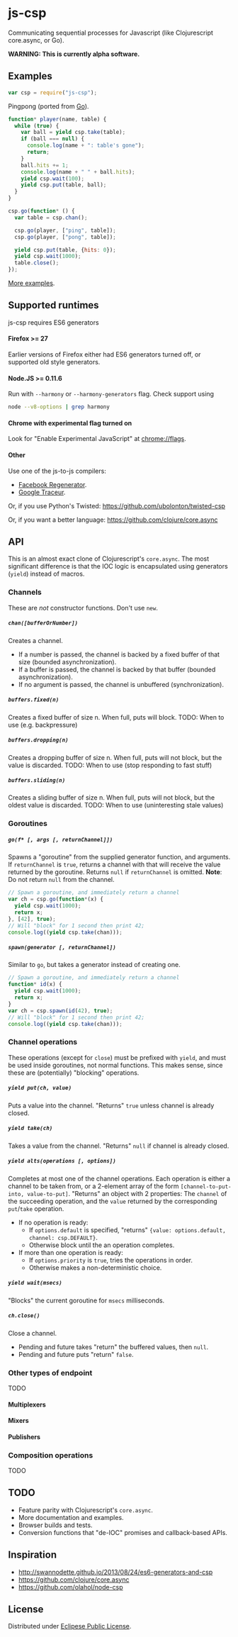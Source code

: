 # js-csp
Communicating sequential processes for Javascript (like Clojurescript core.async, or Go).

**WARNING: This is currently alpha  software.**

## Examples ##
```javascript
var csp = require("js-csp");
```

Pingpong (ported from [Go](http://talks.golang.org/2013/advconc.slide#6)).
```javascript
function* player(name, table) {
  while (true) {
    var ball = yield csp.take(table);
    if (ball === null) {
      console.log(name + ": table's gone");
      return;
    }
    ball.hits += 1;
    console.log(name + " " + ball.hits);
    yield csp.wait(100);
    yield csp.put(table, ball);
  }
}

csp.go(function* () {
  var table = csp.chan();

  csp.go(player, ["ping", table]);
  csp.go(player, ["pong", table]);

  yield csp.put(table, {hits: 0});
  yield csp.wait(1000);
  table.close();
});
```

[More examples](examples/README.md).

## Supported runtimes ##
js-csp requires ES6 generators

#### Firefox >= 27 ####

Earlier versions of Firefox either had ES6 generators turned off, or supported old style generators.

#### Node.JS >= 0.11.6 ####

Run with `--harmony` or `--harmony-generators` flag.
Check support using
```bash
node --v8-options | grep harmony
```

#### Chrome with experimental flag turned on ####

Look for "Enable Experimental JavaScript" at [chrome://flags](chrome://flags).

#### Other ####

Use one of the js-to-js compilers:
- [Facebook Regenerator](http://facebook.github.io/regenerator/).
- [Google Traceur](https://github.com/google/traceur-compiler).

Or, if you use Python's Twisted:
https://github.com/ubolonton/twisted-csp

Or, if you want a better language:
https://github.com/clojure/core.async

## API ##

This is an almost exact clone of Clojurescript's `core.async`. The most significant difference is that the IOC logic is encapsulated using generators (`yield`) instead of macros.

### Channels ###

These are *not* constructor functions. Don't use `new`.

##### `chan([bufferOrNumber])` #####

Creates a channel.
- If a number is passed, the channel is backed by a fixed buffer of that size (bounded asynchronization).
- If a buffer is passed, the channel is backed by that buffer (bounded asynchronization).
- If no argument is passed, the channel is unbuffered (synchronization).

##### `buffers.fixed(n)` #####

Creates a fixed buffer of size n. When full, puts will block.
TODO: When to use (e.g. backpressure)

##### `buffers.dropping(n)` #####

Creates a dropping buffer of size n. When full, puts will not block, but the value is discarded.
TODO: When to use (stop responding to fast stuff)

##### `buffers.sliding(n)` #####

Creates a sliding buffer of size n. When full, puts will not block, but the oldest value is discarded.
TODO: When to use (uninteresting stale values)

### Goroutines ###

##### `go(f* [, args [, returnChannel]])` #####

Spawns a "goroutine" from the supplied generator function, and arguments.
If `returnChannel` is `true`, returns a channel with that will receive the value returned by the goroutine. Returns `null` if `returnChannel` is omitted.
**Note**: Do not return `null` from the channel.
```javascript
// Spawn a goroutine, and immediately return a channel
var ch = csp.go(function*(x) {
  yield csp.wait(1000);
  return x;
}, [42], true);
// Will "block" for 1 second then print 42;
console.log((yield csp.take(chan)));
```

##### `spawn(generator [, returnChannel])` #####

Similar to `go`, but takes a generator instead of creating one.
```javascript
// Spawn a goroutine, and immediately return a channel
function* id(x) {
  yield csp.wait(1000);
  return x;
}
var ch = csp.spawn(id(42), true);
// Will "block" for 1 second then print 42;
console.log((yield csp.take(chan)));
```

### Channel operations ###

These operations (except for `close`) must be prefixed with `yield`, and must be used inside goroutines, not normal functions. This makes sense, since these are (potentially) "blocking" operations.

##### `yield put(ch, value)` #####

Puts a value into the channel. "Returns" `true` unless channel is already closed.

##### `yield take(ch)` #####

Takes a value from the channel. "Returns" `null` if channel is already closed.

##### `yield alts(operations [, options])` #####

Completes at most one of the channel operations. Each operation is either a channel to be taken from, or a 2-element array of the form `[channel-to-put-into, value-to-put]`.
"Returns" an object with 2 properties: The `channel` of the succeeding operation, and the `value` returned by the corresponding `put`/`take` operation.
- If no operation is ready:
  + If `options.default` is specified, "returns" `{value: options.default, channel: csp.DEFAULT}`.
  + Otherwise block until the an operation completes.
- If more than one operation is ready:
  + If `options.priority` is `true`, tries the operations in order.
  + Otherwise makes a non-deterministic choice.

##### `yield wait(msecs)` #####

"Blocks" the current goroutine for `msecs` milliseconds.

##### `ch.close()` #####
Close a channel.
- Pending and future takes "return" the buffered values, then `null`.
- Pending and future puts "return" `false`.

### Other types of endpoint ###
TODO

#### Multiplexers ####

#### Mixers ####

#### Publishers ####

### Composition operations ###
TODO

## TODO ##

- Feature parity with Clojurescript's `core.async`.
- More documentation and examples.
- Browser builds and tests.
- Conversion functions that "de-IOC" promises and callback-based APIs.

## Inspiration ##

- http://swannodette.github.io/2013/08/24/es6-generators-and-csp
- https://github.com/clojure/core.async
- https://github.com/olahol/node-csp

## License ##

Distributed under [Eclipese Public License](http://opensource.org/licenses/EPL-1.0).
